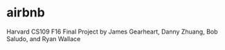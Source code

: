 # airbnb
Harvard CS109 F16 Final Project by James Gearheart, Danny Zhuang, Bob Saludo, and Ryan Wallace
